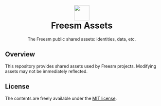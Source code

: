 <h1 align="center">
    <img src="https://raw.githubusercontent.com/Vittetsens/Vittetsens-assets/main/identity/kioskloud/png/icon/icon-primary.png" width="50" height="50"><br>
    Freesm Assets
</h1>
<p align="center">The Freesm public shared assets: identities, data, etc.</p>

## Overview
This repository provides shared assets used by Freesm projects. Modifying assets may not be immediately reflected.

## License
The contents are freely available under the [MIT license](http://opensource.org/licenses/MIT).
